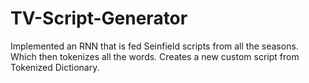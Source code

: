 # TV-Script-Generator

Implemented an RNN that is fed Seinfield scripts from all the seasons. Which then tokenizes all the words. Creates a new custom script from Tokenized Dictionary. 
